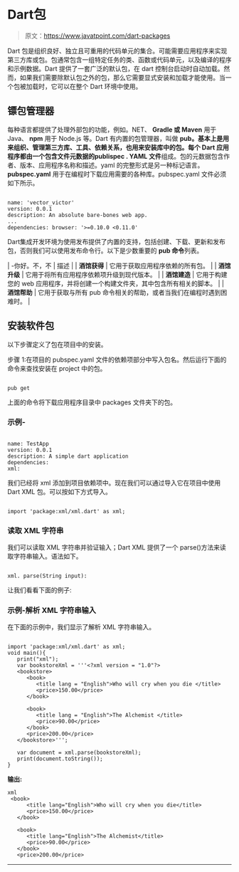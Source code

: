 # Dart包

> 原文：<https://www.javatpoint.com/dart-packages>

Dart 包是组织良好、独立且可重用的代码单元的集合。可能需要应用程序来实现第三方库或包。包通常包含一组特定任务的类、函数或代码单元，以及编译的程序和示例数据。Dart 提供了一套广泛的默认包，在 dart 控制台启动时自动加载。然而，如果我们需要除默认包之外的包，那么它需要显式安装和加载才能使用。当一个包被加载时，它可以在整个 Dart 环境中使用。

## 镖包管理器

每种语言都提供了处理外部包的功能，例如。NET、 **Gradle 或 Maven** 用于 Java、 **npm** 用于 Node.js 等。Dart 有内置的包管理器，叫做 **pub。**基本上是用来组织、管理第三方库、工具、依赖关系，也用来安装库中的包。每个 Dart 应用程序都由一个包含文件元数据的**publispec . YAML 文件**组成。包的元数据包含作者、版本、应用程序名称和描述。yaml 的完整形式是另一种标记语言。 **pubspec.yaml** 用于在编程时下载应用需要的各种库。pubspec.yaml 文件必须如下所示。

```

name: 'vector_victor' 
version: 0.0.1 
description: An absolute bare-bones web app. 
... 
dependencies: browser: '>=0.10.0 <0.11.0' 

```

Dart集成开发环境为使用发布提供了内置的支持，包括创建、下载、更新和发布包，否则我们可以使用发布命令行。以下是少数重要的 **pub 命令**列表。

| -你好。不，不 | 描述 |
| **酒馆获得** | 它用于获取应用程序依赖的所有包。 |
| **酒馆升级** | 它用于将所有应用程序依赖项升级到现代版本。 |
| **酒馆建造** | 它用于构建您的 web 应用程序，并将创建一个构建文件夹，其中包含所有相关的脚本。 |
| **酒馆帮助** | 它用于获取与所有 pub 命令相关的帮助，或者当我们在编程时遇到困难时。 |

## 安装软件包

以下步骤定义了包在项目中的安装。

步骤 1:在项目的 pubspec.yaml 文件的依赖项部分中写入包名。然后运行下面的命令来查找安装在 project 中的包。

```

pub get 

```

上面的命令将下载应用程序目录中 packages 文件夹下的包。

### 示例-

```

name: TestApp
version: 0.0.1
description: A simple dart application
dependencies:
xml:

```

我们已经将 xml 添加到项目依赖项中。现在我们可以通过导入它在项目中使用 Dart XML 包。可以按如下方式导入。

```

import 'package:xml/xml.dart' as xml;

```

### 读取 XML 字符串

我们可以读取 XML 字符串并验证输入；Dart XML 提供了一个 parse()方法来读取字符串输入。语法如下。

```

xml. parse(String input):

```

让我们看看下面的例子:

### 示例-解析 XML 字符串输入

在下面的示例中，我们显示了解析 XML 字符串输入。

```

import 'package:xml/xml.dart' as xml; 
void main(){ 
   print("xml"); 
   var bookstoreXml = '''<?xml version = "1.0"?> 
   <bookstore> 
      <book> 
         <title lang = "English">Who will cry when you die </title> 
         <price>150.00</price> 
      </book> 

      <book> 
         <title lang = "English">The Alchemist </title> 
         <price>90.00</price> 
      </book> 
      <price>200.00</price> 
   </bookstore>'''; 

   var document = xml.parse(bookstoreXml); 
   print(document.toString()); 
}

```

**输出:**

```
xml 
 <book> 
      <title lang="English">Who will cry when you die</title> 
      <price>150.00</price> 
   </book> 

   <book> 
      <title lang="English">The Alchemist</title> 
      <price>90.00</price> 
   </book> 
   <price>200.00</price> 

```

* * *